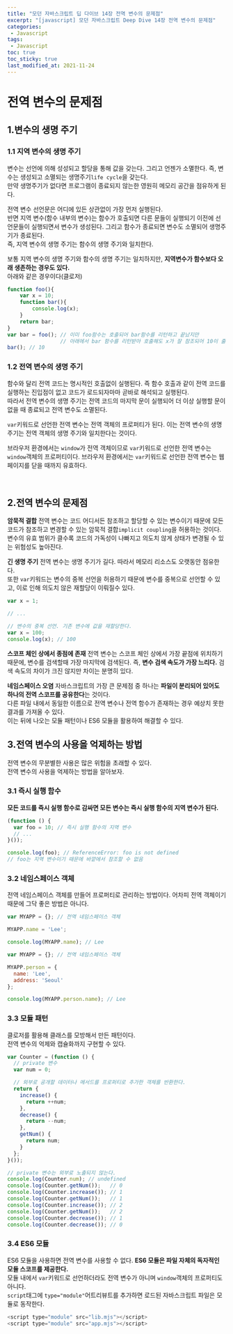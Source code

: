 ```yaml
---
title: "모던 자바스크립트 딥 다이브 14장 전역 변수의 문제점"
excerpt: "[javascript] 모던 자바스크립트 Deep Dive 14장 전역 변수의 문제점"
categories:
 - Javascript
tags:
 - Javascript
toc: true
toc_sticky: true
last_modified_at: 2021-11-24
---
```


# 전역 변수의 문제점

## 1.변수의 생명 주기

### 1.1 지역 변수의 생명 주기
변수는 선언에 의해 성성되고 할당을 통해 값을 갖는다. 그리고 언젠가 소멸한다. 즉, 변수는 생성되고 소멸되는 생명주기`life cycle`을 갖는다.  
만약 생명주기가 없다면 프로그램이 종료되지 않는한 영원히 메모리 공간을 점유하게 된다.

전역 변수 선언문은 어디에 있든 상관없이 가장 먼저 실행된다.  
반면 지역 변수(함수 내부의 변수)는 함수가 호출되면 다른 문들이 실행되기 이전에 선언문들이 실행되면서 변수가 생성된다. 그리고 함수가 종료되면 변수도 소멸되어 생명주기가 종료된다.  
즉, 지역 변수의 생명 주기는 함수의 생명 주기와 일치한다.  

보통 지역 변수의 생명 주기와 함수의 생명 주기는 일치하지만, **지역변수가 함수보다 오래 생존하는 경우도 있다.**  
아래와 같은 경우이다(클로저)
```javascript
function foo(){
    var x = 10;
    function bar(){
        console.log(x);
    }
    return bar;
}
var bar = foo(); // 이미 foo함수는 호출되어 bar함수를 리턴하고 끝났지만
                 // 아래에서 bar 함수를 리턴받아 호출해도 x가 잘 참조되어 10이 출력된다.
bar(); // 10
```

### 1.2 전역 변수의 생명 주기
함수와 달리 전역 코드는 명시적인 호출없이 실행된다. 즉 함수 호출과 같이 전역 코드를 실행하는 진입점이 없고 코드가 로드되자마마 곧바로 해석되고 실행된다.  
따라서 전역 변수의 생명 주기는 전역 코드의 마지막 문이 실행되어 더 이상 실행할 문이 없을 때 종료되고 전역 변수도 소멸된다.  

`var`키워드로 선언한 전역 변수는 전역 객체의 프로퍼티가 된다. 이는 전역 변수의 생명 주기는 전역 객체의 생명 주기와 일치한다는 것이다.  

브라우저 환경에서는 `window`가 전역 객체이므로 `var`키워드로 선언한 전역 변수는 `window`객체의 프로퍼티이다. 브라우저 환경에서는 `var`키워드로 선언한 전역 변수는 웹페이지를 닫을 때까지 유효하다.  

<br>

## 2.전역 변수의 문제점

**암묵적 결합**
전역 변수는 코드 어디서든 참조하고 할당할 수 있는 변수이기 때문에 모든 코드가 참조하고 변경할 수 있는 암묵적 결합`implicit coupling`을 허용하는 것이다.  
변수의 유효 범위가 클수록 코드의 가독성이 나빠지고 의도치 않게 상태가 변경될 수 있는 위험성도 높아진다.  

**긴 생명 주기**
전역 변수는 생명 주기가 길다. 따라서 메모리 리소스도 오랫동안 점유한다.  
또한 `var`키워드는 변수의 중복 선언을 허용하기 때문에 변수를 중복으로 선언할 수 있고, 이로 인해 의도치 않은 재할당이 이뤄질수 있다.  

```javascript
var x = 1;

// ...

// 변수의 중복 선언. 기존 변수에 값을 재할당한다.
var x = 100;
console.log(x); // 100
```

**스코프 체인 상에서 종점에 존재**
전역 변수는 스코프 체인 상에서 가장 끝점에 위치하기 때문에, 변수를 검색할때 가장 마지막에 검색된다. 즉, **변수 검색 속도가 가장 느리다.** 검색 속도의 차이가 크진 않지만 차이는 분명히 있다.  

**네임스페이스 오염**
자바스크립트의 가장 큰 문제점 중 하나는 **파일이 분리되어 있어도 하나의 전역 스코프를 공유한다**는 것이다.  
다른 파일 내에서 동일한 이름으로 전역 변수나 전역 함수가 존재하는 경우 예상치 못한 결과를 가져올 수 있다.  
이는 뒤에 나오는 모듈 패턴이나 ES6 모듈을 활용하여 해결할 수 있다.

## 3.전역 변수의 사용을 억제하는 방법
전역 변수의 무분별한 사용은 많은 위험을 초래할 수 있다.  
전역 변수의 사용을 억제하는 방법을 알아보자.  

### 3.1 즉시 실행 함수
**모든 코드를 즉시 실행 함수로 감싸면 모든 변수는 즉시 실행 함수의 지역 변수가 된다.**
```javascript
(function () {
  var foo = 10; // 즉시 실행 함수의 지역 변수
  // ...
}());

console.log(foo); // ReferenceError: foo is not defined
// foo는 지역 변수이기 때문에 바깥에서 참조할 수 없음
```

### 3.2 네임스페이스 객체
전역 네임스페이스 객체를 만들어 프로퍼티로 관리하는 방법이다. 어차피 전역 객체이기 때문에 그닥 좋은 방법은 아니다.
```javascript
var MYAPP = {}; // 전역 네임스페이스 객체

MYAPP.name = 'Lee';

console.log(MYAPP.name); // Lee
```

```javascript
var MYAPP = {}; // 전역 네임스페이스 객체

MYAPP.person = {
  name: 'Lee',
  address: 'Seoul'
};

console.log(MYAPP.person.name); // Lee
```

### 3.3 모듈 패턴
클로저를 활용해 클래스를 모방해서 만든 패턴이다.  
전역 변수의 억제와 캡슐화까지 구현할 수 있다.

```javascript
var Counter = (function () {
  // private 변수
  var num = 0;

  // 외부로 공개할 데이터나 메서드를 프로퍼티로 추가한 객체를 반환한다.
  return {
    increase() {
      return ++num;
    },
    decrease() {
      return --num;
    },
    getNum() {
      return num;
    }
  };
}());

// private 변수는 외부로 노출되지 않는다.
console.log(Counter.num); // undefined
console.log(Counter.getNum());   // 0
console.log(Counter.increase()); // 1
console.log(Counter.getNum());   // 1
console.log(Counter.increase()); // 2
console.log(Counter.getNum());   // 2
console.log(Counter.decrease()); // 1
console.log(Counter.decrease()); // 0
```

### 3.4 ES6 모듈
ES6 모듈을 사용하면 전역 변수를 사용할 수 없다. **ES6 모듈은 파일 자체의 독자적인 모듈 스코프를 제공한다.**  
모듈 내에서 `var`키워드로 선언하더라도 전역 변수가 아니며 `window`객체의 프로퍼티도 아니다.  
`script`태그에 `type="module"`어트리뷰트를 추가하면 로드된 자바스크립트 파일은 모듈로 동작한다.

```javascript
<script type="module" src="lib.mjs"></script>
<script type="module" src="app.mjs"></script>
```
